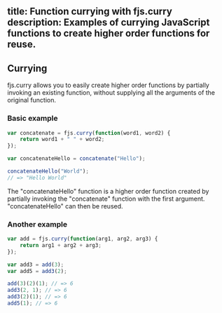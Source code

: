 title: Function currying with fjs.curry
description: Examples of currying JavaScript functions to create higher order functions for reuse.
---

## Currying

fjs.curry allows you to easily create higher order functions by partially invoking an existing function, without supplying all the arguments of the original function.

### Basic example

```js
var concatenate = fjs.curry(function(word1, word2) {
    return word1 + " " + word2;
});

var concatenateHello = concatenate("Hello");

concatenateHello("World");
// => "Hello World"
```

The "concatenateHello" function is a higher order function created by partially invoking the "concatenate" function with the first argument. "concatenateHello" can then be reused.

### Another example

```js
var add = fjs.curry(function(arg1, arg2, arg3) {
    return arg1 + arg2 + arg3;
});

var add3 = add(3);
var add5 = add3(2);

add(3)(2)(1); // => 6
add3(2, 1); // => 6
add3(2)(1); // => 6
add5(1); // => 6
```
